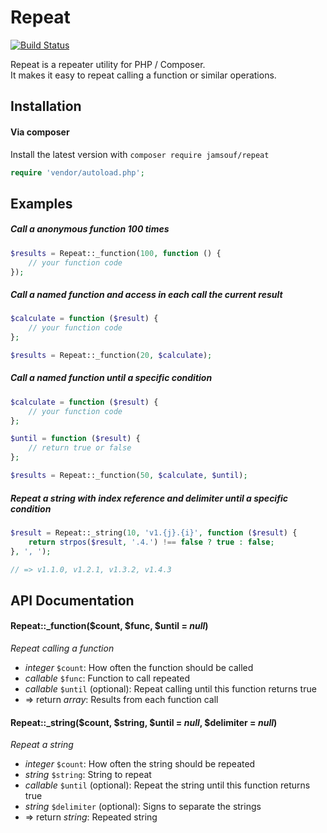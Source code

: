 Repeat
=========

[![Build Status](https://travis-ci.org/jamsouf/composer-repeat.svg?branch=master)](https://travis-ci.org/jamsouf/composer-repeat)

Repeat is a repeater utility for PHP / Composer.  
It makes it easy to repeat calling a function or similar operations.

Installation
-----

#### Via composer
Install the latest version with `composer require jamsouf/repeat`

``` php
require 'vendor/autoload.php';
```

Examples
-----

##### Call a anonymous function 100 times

``` php
$results = Repeat::_function(100, function () {
    // your function code
});
```

##### Call a named function and access in each call the current result

``` php
$calculate = function ($result) {
    // your function code
};

$results = Repeat::_function(20, $calculate);
```

##### Call a named function until a specific condition

``` php
$calculate = function ($result) {
    // your function code
};

$until = function ($result) {
    // return true or false
};

$results = Repeat::_function(50, $calculate, $until);
```

##### Repeat a string with index reference and delimiter until a specific condition

``` php
$result = Repeat::_string(10, 'v1.{j}.{i}', function ($result) {
    return strpos($result, '.4.') !== false ? true : false;
}, ', ');

// => v1.1.0, v1.2.1, v1.3.2, v1.4.3
```

API Documentation
-----

#### **Repeat::_function**($count, $func, $until = _null_)
_Repeat calling a function_
* _integer_ `$count`: How often the function should be called
* _callable_ `$func`: Function to call repeated
* _callable_ `$until` (optional): Repeat calling until this function returns true
* => return _array_: Results from each function call

#### **Repeat::_string**($count, $string, $until = _null_, $delimiter = _null_)
_Repeat a string_
* _integer_ `$count`: How often the string should be repeated
* _string_ `$string`: String to repeat
* _callable_ `$until` (optional): Repeat the string until this function returns true
* _string_ `$delimiter` (optional): Signs to separate the strings
* => return _string_: Repeated string
